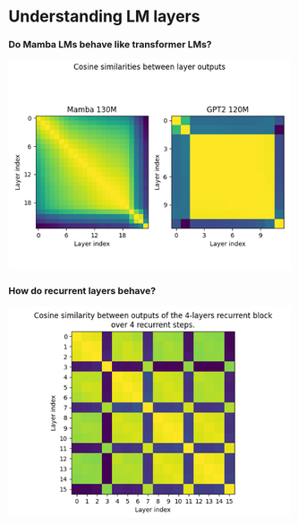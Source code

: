# Understanding LM layers

### Do Mamba LMs behave like transformer LMs?

<img src="mamba_vs_gpt2_layer_sims.png">

### How do recurrent layers behave?

<img src="recurrent_layer_sims.png">
